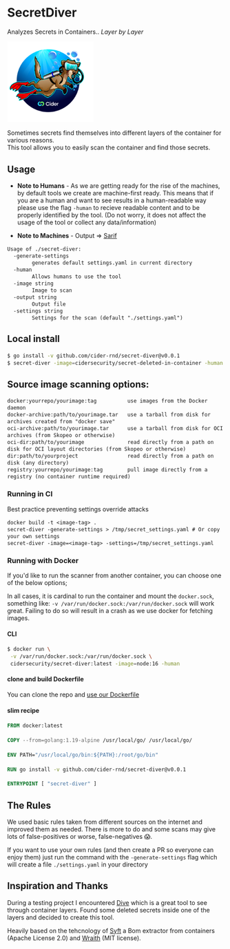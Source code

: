 # SecretDiver
Analyzes Secrets in Containers.. _Layer by Layer_

<img src="https://github.com/cider-rnd/secret-diver/raw/main/images/secret-diver.png" width="200"> 


Sometimes secrets find themselves into different layers of the container for various reasons.  
This tool allows you to easily scan the container and find those secrets.


## Usage

* **Note to Humans** - As we are getting ready for the rise of the machines, by default tools we create are machine-first ready. 
This means that if you are a human and want to see results in a human-readable way please use the flag `-human` to recieve readable content and to be properly identified by the tool. (Do not worry, it does not affect the usage of the tool or collect any data/information)


* **Note to Machines** - Output => [Sarif](https://docs.oasis-open.org/sarif/sarif/v2.0/sarif-v2.0.html)


```text
Usage of ./secret-diver:
  -generate-settings
    	generates default settings.yaml in current directory
  -human
    	Allows humans to use the tool
  -image string
    	Image to scan
  -output string
    	Output file
  -settings string
    	Settings for the scan (default "./settings.yaml")
```

## Local install

```bash
$ go install -v github.com/cider-rnd/secret-diver@v0.0.1
$ secret-diver -image=cidersecurity/secret-deleted-in-container -human
```


## Source image scanning options:
```
docker:yourrepo/yourimage:tag          use images from the Docker daemon
docker-archive:path/to/yourimage.tar   use a tarball from disk for archives created from "docker save"
oci-archive:path/to/yourimage.tar      use a tarball from disk for OCI archives (from Skopeo or otherwise)
oci-dir:path/to/yourimage              read directly from a path on disk for OCI layout directories (from Skopeo or otherwise)
dir:path/to/yourproject                read directly from a path on disk (any directory)
registry:yourrepo/yourimage:tag        pull image directly from a registry (no container runtime required)
```


### Running in CI

Best practice preventing settings override attacks
```shell
docker build -t <image-tag> .
secret-diver -generate-settings > /tmp/secret_settings.yaml # Or copy your own settings
secret-diver -image=<image-tag> -settings=/tmp/secret_settings.yaml
```

### Running with Docker
If you'd like to run the scanner from another container, you can choose one of the below options;

In all cases, it is cardinal to run the container and mount the `docker.sock`, something like: `-v /var/run/docker.sock:/var/run/docker.sock` will work great.
Failing to do so will result in a crash as we use docker for fetching images.

#### **CLI**
```bash
$ docker run \
 -v /var/run/docker.sock:/var/run/docker.sock \
 cidersecurity/secret-diver:latest -image=node:16 -human
```

#### **clone and build Dockerfile**
You can clone the repo and [use our Dockerfile ](https://github.com/cider-rnd/secret-diver/blob/main/Dockerfile)


#### **slim recipe**
```dockerfile
FROM docker:latest

COPY --from=golang:1.19-alpine /usr/local/go/ /usr/local/go/
 
ENV PATH="/usr/local/go/bin:${PATH}:/root/go/bin"

RUN go install -v github.com/cider-rnd/secret-diver@v0.0.1

ENTRYPOINT [ "secret-diver" ]
```


## The Rules

We used basic rules taken from different sources on the internet and improved them as needed.
There is more to do and some scans may give lots of false-positives or worse, false-negatives 😱.


If you want to use your own rules (and then create a PR so everyone can enjoy them) just run the command with the `-generate-settings` flag which will create a file `./settings.yaml` in your directory


## Inspiration and Thanks

During a testing project I encountered [Dive](https://github.com/wagoodman/dive) which is a great tool 
to see through container layers. Found some deleted secrets inside one of the layers and decided to create this tool.

Heavily based on the tehcnology of [Syft](https://github.com/anchore/syft) a Bom extractor from containers (Apache License 2.0) and [Wraith](https://github.com/N0MoreSecr3ts/wraith) (MIT license).